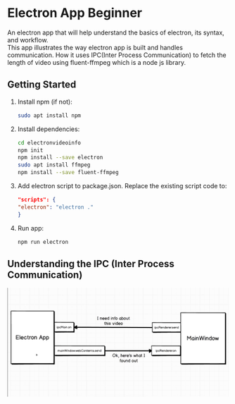 # Electron App Beginner

An electron app that will help understand the basics of electron, its syntax, and workflow. <br>
This app illustrates the way electron app is built and handles communication. How it uses IPC(Inter Process Communication) to fetch the length of video using fluent-ffmpeg which is a node js library.

## Getting Started

1. Install npm (if not):

    ```bash
    sudo apt install npm
    ```

2. Install dependencies:

    ```bash
    cd electronvideoinfo
    npm init
    npm install --save electron
    sudo apt install ffmpeg
    npm install --save fluent-ffmpeg
    ```

3. Add electron script to package.json. Replace the existing script code to:
    
    ```json
    "scripts": {
    "electron": "electron ."
    }
    ```

4. Run app:

    ```bash
    npm run electron
    ```
## Understanding the IPC (Inter Process Communication)

<img src="Images/IPC.png" alt="Inter Process Communication Image">
